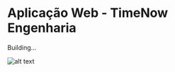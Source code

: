 # Aplicação Web - TimeNow Engenharia

Building...

![alt text](https://pbs.twimg.com/profile_images/1554788274/logo_TNE.jpg)